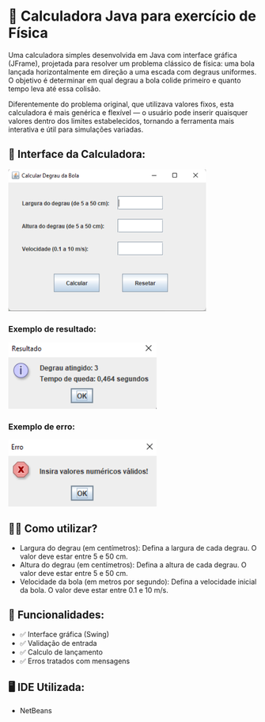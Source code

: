 # 🧮 Calculadora Java para exercício de Física

Uma calculadora simples desenvolvida em Java com interface gráfica (JFrame), projetada para resolver um problema clássico de física: uma bola lançada horizontalmente em direção a uma escada com degraus uniformes. O objetivo é determinar em qual degrau a bola colide primeiro e quanto tempo leva até essa colisão.

Diferentemente do problema original, que utilizava valores fixos, esta calculadora é mais genérica e flexível — o usuário pode inserir quaisquer valores dentro dos limites estabelecidos, tornando a ferramenta mais interativa e útil para simulações variadas.

## 📸 Interface da Calculadora: 

<img src="/interface.png" alt="Calculadora em funcionamento" width="400"/>

<h3 align="left">Exemplo de resultado:</h3>

<img src="/resultado.png" alt="Calculadora em funcionamento" width="300"/>

<h3 align="left">Exemplo de erro:</h3>

<img src="/erro.png" alt="Calculadora em funcionamento" width="300"/>

## 🧑‍💻 Como utilizar?

- Largura do degrau (em centímetros): Defina a largura de cada degrau. O valor deve estar entre 5 e 50 cm.
- Altura do degrau (em centímetros): Defina a altura de cada degrau. O valor deve estar entre 5 e 50 cm.
- Velocidade da bola (em metros por segundo): Defina a velocidade inicial da bola. O valor deve estar entre 0.1 e 10 m/s.

## 🚀 Funcionalidades:

- ✅ Interface gráfica (Swing)
- ✅ Validação de entrada
- ✅ Calculo de lançamento
- ✅ Erros tratados com mensagens

## 🖥️ IDE Utilizada:

- NetBeans
